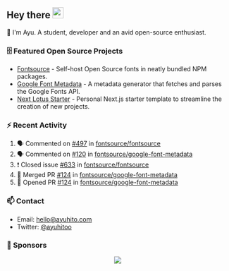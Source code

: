 ## Hey there <img src="https://media.giphy.com/media/hvRJCLFzcasrR4ia7z/giphy.gif" width="25" height="25">

📝 I'm Ayu. A student, developer and an avid open-source enthusiast.

### 🗄 Featured Open Source Projects

- [Fontsource](https://github.com/fontsource/fontsource) - Self-host Open Source fonts in neatly bundled NPM packages.
- [Google Font Metadata](https://github.com/fontsource/google-font-metadata) - A metadata generator that fetches and parses the Google Fonts API.
- [Next Lotus Starter](https://github.com/DecliningLotus/next-lotus-starter) - Personal Next.js starter template to streamline the creation of new projects.

### ⚡ Recent Activity

<!--START_SECTION:activity-->

1. 🗣 Commented on [#497](https://github.com/fontsource/fontsource/issues/497) in [fontsource/fontsource](https://github.com/fontsource/fontsource)
2. 🗣 Commented on [#120](https://github.com/fontsource/google-font-metadata/issues/120) in [fontsource/google-font-metadata](https://github.com/fontsource/google-font-metadata)
3. ❗️ Closed issue [#633](https://github.com/fontsource/fontsource/issues/633) in [fontsource/fontsource](https://github.com/fontsource/fontsource)
4. 🎉 Merged PR [#124](https://github.com/fontsource/google-font-metadata/pull/124) in [fontsource/google-font-metadata](https://github.com/fontsource/google-font-metadata)
5. 💪 Opened PR [#124](https://github.com/fontsource/google-font-metadata/pull/124) in [fontsource/google-font-metadata](https://github.com/fontsource/google-font-metadata)
<!--END_SECTION:activity-->

### 📫 Contact

- Email: hello@ayuhito.com
- Twitter: [@ayuhitoo](https://twitter.com/ayuhitoo)

### :sparkling_heart: Sponsors

<p align="center">
  <a href="https://cdn.jsdelivr.net/gh/ayuhito/ayuhito/sponsors.svg">
    <img src='https://cdn.jsdelivr.net/gh/ayuhito/ayuhito/sponsors.svg'/>
  </a>
</p>
